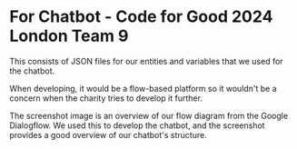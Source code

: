 # For Chatbot - Code for Good 2024 London Team 9

This consists of JSON files for our entities and variables that we used for the chatbot.

When developing, it would be a flow-based platform so it wouldn't be a concern when the charity tries to develop it further.

The screenshot image is an overview of our flow diagram from the Google Dialogflow. We used this to develop the chatbot, and the screenshot provides a good overview of our chatbot's structure.

